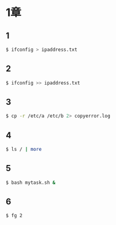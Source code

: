 # 1章

## 1

``` bash
$ ifconfig > ipaddress.txt
```

## 2

``` bash
$ ifconfig >> ipaddress.txt
```

## 3

``` bash
$ cp -r /etc/a /etc/b 2> copyerror.log
```

## 4

``` bash
$ ls / | more
```

## 5

``` bash
$ bash mytask.sh &
```

## 6

``` bash
$ fg 2
```
